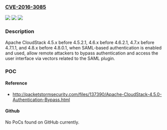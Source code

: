 ### [CVE-2016-3085](https://cve.mitre.org/cgi-bin/cvename.cgi?name=CVE-2016-3085)
![](https://img.shields.io/static/v1?label=Product&message=n%2Fa&color=blue)
![](https://img.shields.io/static/v1?label=Version&message=n%2Fa&color=blue)
![](https://img.shields.io/static/v1?label=Vulnerability&message=n%2Fa&color=brighgreen)

### Description

Apache CloudStack 4.5.x before 4.5.2.1, 4.6.x before 4.6.2.1, 4.7.x before 4.7.1.1, and 4.8.x before 4.8.0.1, when SAML-based authentication is enabled and used, allow remote attackers to bypass authentication and access the user interface via vectors related to the SAML plugin.

### POC

#### Reference
- http://packetstormsecurity.com/files/137390/Apache-CloudStack-4.5.0-Authentication-Bypass.html

#### Github
No PoCs found on GitHub currently.

